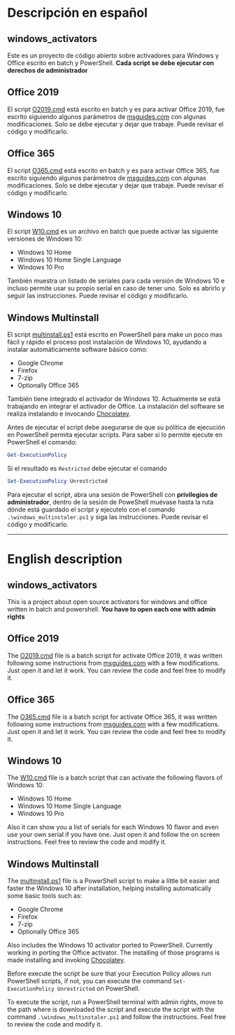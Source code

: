 # Descripción en español

## windows_activators

Este es un proyecto de código abierto sobre activadores para Windows y Office escrito en batch y PowerShell. **Cada script se debe ejecutar con derechos de administrador**

## Office 2019

El script [O2019.cmd](https://github.com/Audrum/windows_activators/blob/master/O2019.cmd) está escrito en batch y es para activar Office 2019, fue escrito siguiendo algunos parámetros de [msguides.com](https://msguides.com/) con algunas modificaciones. Solo se debe ejecutar y dejar que trabaje. Puede revisar el código y modificarlo. 

## Office 365

El script [O365.cmd](https://github.com/Audrum/windows_activators/blob/master/O365.cmd) está escrito en batch y es para activar Office 365, fue escrito siguiendo algunos parámetros de [msguides.com](https://msguides.com/) con algunas modificaciones. Solo se debe ejecutar y dejar que trabaje. Puede revisar el código y modificarlo. 

## Windows 10

El script [W10.cmd](https://github.com/Audrum/windows_activators/blob/master/W10.cmd) es un archivo en batch que puede activar las siguiente versiones de Windows 10:

* Windows 10 Home
* Windows 10 Home Single Language
* Windows 10 Pro

También muestra un listado de seriales para cada versión de Windows 10 e incluso permite usar su propio serial en caso de tener uno. Solo es abrirlo y seguir las instrucciones. Puede revisar el código y modificarlo.


## Windows Multinstall

El script [multinstall.ps1](https://github.com/Audrum/windows_activators/blob/master/multinstall.ps1) está escrito en PowerShell para make un poco mas fácil y rápido el proceso post instalación de Windows 10, ayudando a instalar automáticamente software básico como:

* Google Chrome
* Firefox
* 7-zip
* Optionally Office 365

También tiene integrado el activador de Windows 10. Actualmente se está trabajando en integrar el activador de Office. La instalación del software se realiza instalando e invocando [Chocolatey](https://chocolatey.org/).

Antes de ejecutar el script debe asegurarse de que su pólitica de ejecución en PowerShell permita ejecutar scripts. Para saber si lo permite ejecute en PowerShell el comando:

```Powershell
Get-ExecutionPolicy
```

Si el resultado es ``Restricted`` debe ejecutar el comando 

```Powershell
Set-ExecutionPolicy Unrestricted
```

Para ejecutar el script, abra una sesión de PowerShell con **privilegios de administrador**, dentro de la sesión de PoweShell muévase hasta la ruta dónde está guardado el script y ejecutelo con el comando ``.\windows_multinstaler.ps1`` y siga las instrucciones. Puede revisar el código y modificarlo.

---
# English description

## windows_activators

This is a project about open source activators for windows and office written in batch and powershell. **You have to open each one with admin rights**

## Office 2019

The [O2019.cmd](https://github.com/Audrum/windows_activators/blob/master/O2019.cmd) file is a batch script for activate Office 2019, it was written following some instructions from [msguides.com](https://msguides.com/) with a few modifications. Just open it and let it work. You can review the code and feel free to modify it. 

## Office 365

The [O365.cmd](https://github.com/Audrum/windows_activators/blob/master/O365.cmd) file is a batch script for activate Office 365, it was written following some instructions from [msguides.com](https://msguides.com/) with a few modifications. Just open it and let it work. You can review the code and feel free to modify it. 

## Windows 10

The [W10.cmd](https://github.com/Audrum/windows_activators/blob/master/W10.cmd) file is a batch script that can activate the following flavors of Windows 10:

* Windows 10 Home
* Windows 10 Home Single Language
* Windows 10 Pro

Also it can show you a list of serials for each Windows 10 flavor and even use your own serial if you have one. Just open it and follow the on screen instructions. Feel free to review the code and modify it.


## Windows Multinstall

The [multinstall.ps1](https://github.com/Audrum/windows_activators/blob/master/multinstall.ps1) file is a PowerShell script to make a little bit easier and faster the Windows 10 after installation, helping installing automatically some basic tools such as: 

* Google Chrome
* Firefox
* 7-zip
* Optionally Office 365

Also includes the Windows 10 activator ported to PowerShell. Currently working in porting the Office activator. The installing of those programs is made installing and invoking [Chocolatey](https://chocolatey.org/).

Before execute the script be sure that your Execution Policy allows run PowerShell scripts, if not, you can execute the command ``Set-ExecutionPolicy Unrestricted`` on PowerShell.

To execute the script, run a PowerShell terminal with admin rights, move to the path where is downloaded the script and execute the script with the command ``.\windows_multinstaler.ps1`` and follow the instructions. Feel free to review the code and modify it.

